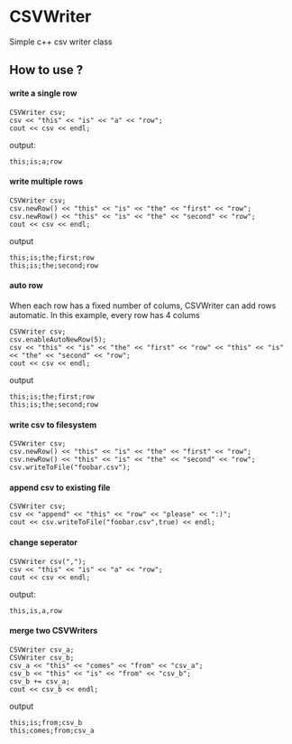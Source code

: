 # CSVWriter
Simple c++ csv writer class
## How to use ?
#### write a single row
```
CSVWriter csv;
csv << "this" << "is" << "a" << "row";
cout << csv << endl;
```
output:
```
this;is;a;row
```

#### write multiple rows
```
CSVWriter csv;
csv.newRow() << "this" << "is" << "the" << "first" << "row";
csv.newRow() << "this" << "is" << "the" << "second" << "row";
cout << csv << endl;
```
output
```
this;is;the;first;row
this;is;the;second;row
```
#### auto row
When each row has a fixed number of colums, CSVWriter can add rows automatic. In this example, every row has 4 colums
```
CSVWriter csv;
csv.enableAutoNewRow(5);
csv << "this" << "is" << "the" << "first" << "row" << "this" << "is" << "the" << "second" << "row";
cout << csv << endl;
```
output
```
this;is;the;first;row
this;is;the;second;row
```
#### write csv to filesystem
```
CSVWriter csv;
csv.newRow() << "this" << "is" << "the" << "first" << "row";
csv.newRow() << "this" << "is" << "the" << "second" << "row";
csv.writeToFile("foobar.csv");
```
#### append csv to existing file
```
CSVWriter csv;
csv << "append" << "this" << "row" << "please" << ":)";
cout << csv.writeToFile("foobar.csv",true) << endl;
```
#### change seperator
```
CSVWriter csv(",");
csv << "this" << "is" << "a" << "row";
cout << csv << endl;
```
output:
```
this,is,a,row
```
#### merge two CSVWriters
```
CSVWriter csv_a;
CSVWriter csv_b;
csv_a << "this" << "comes" << "from" << "csv_a";
csv_b << "this" << "is" << "from" << "csv_b";
csv_b += csv_a;
cout << csv_b << endl;
```
output
```
this;is;from;csv_b
this;comes;from;csv_a
```
